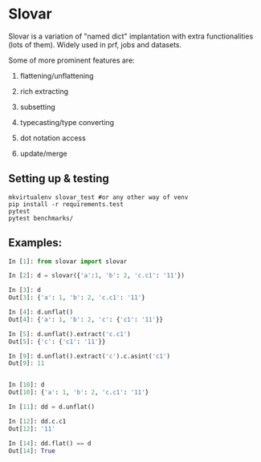 # Slovar

Slovar is a variation of "named dict" implantation with extra functionalities (lots of them). Widely used in prf, jobs and datasets.

Some of more prominent features are:

1. flattening/unflattening

2. rich extracting

3. subsetting

4. typecasting/type converting

5. dot notation access

6. update/merge



## Setting up & testing

    mkvirtualenv slovar_test #or any other way of venv
    pip install -r requirements.test
    pytest
    pytest benchmarks/



## Examples:

```python
In [1]: from slovar import slovar

In [2]: d = slovar({'a':1, 'b': 2, 'c.c1': '11'})

In [3]: d
Out[3]: {'a': 1, 'b': 2, 'c.c1': '11'}

In [4]: d.unflat()
Out[4]: {'a': 1, 'b': 2, 'c': {'c1': '11'}}

In [5]: d.unflat().extract('c.c1')
Out[5]: {'c': {'c1': '11'}}

In [9]: d.unflat().extract('c').c.asint('c1')
Out[9]: 11


In [10]: d
Out[10]: {'a': 1, 'b': 2, 'c.c1': '11'}

In [11]: dd = d.unflat()

In [12]: dd.c.c1
Out[12]: '11'

In [14]: dd.flat() == d
Out[14]: True

```
